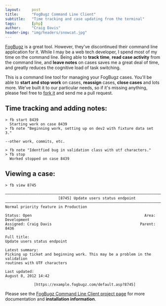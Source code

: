 ```yaml
---
layout:     post
title:      "FogBugz Command Line Client"
subtitle:   "Time tracking and case updating from the terminal"
tags:       [php]
author:     "Craig Davis"
header-img: "img/headers/snowcat.jpg"
---
```


[FogBugz][fb] is a great tool. However, they've discontinued their command line application for it. While I may be a web tech developer, I spend most of my time on the command line. Being able to __track time__, __read case activity__ from the command line, and __leave notes__ on cases saves me a great deal of time, and greatly reduces the cognitive load of task switching.

This is a command line tool for managing your FogBugz cases. You'll be able to __start and stop work__ on cases, __reassign__ cases, __close cases__ and lots more. We've built it to our particular needs, so if it's missing anything, please feel free to [fork it][fbcli] and send me a pull request.

## Time tracking and adding notes:

    > fb start 8439
      Starting work on case 8439
    > fb note "Beginning work, setting up on dev2 with fixture data set 3."

    --other work, commits, etc.

    > fb note "Identfied bug in validation class with utf characters."
    > fb stop
      Worked stopped on case 8439

## Viewing a case:
    > fb view 8745

    ————————————————————————————————————————————————————————————————————————————————
                            [8745] Update users status endpoint
    ————————————————————————————————————————————————————————————————————————————————
    Normal priority feature in Production

    Status: Open                                                   Area: Development
    Assigned: Craig Davis                                        Parent: 8436

    Full title:
    Update users status endpoint

    Latest summary:
    Picking up ticket and beginning work. This may be a problem in the validation
    routines with UTF characters

    Last updated:
    August 8, 2012 14:42

                 [https://example.fogbugz.com/default.asp?8745]


Please see the [FogBugz Command Line Client project page][fbcli] for more
documentation and __installation information__.


[fb]: http://www.fogcreek.com/fogbugz/
[fbcli]: http://there4.github.com/fogbugz-php-cli/
